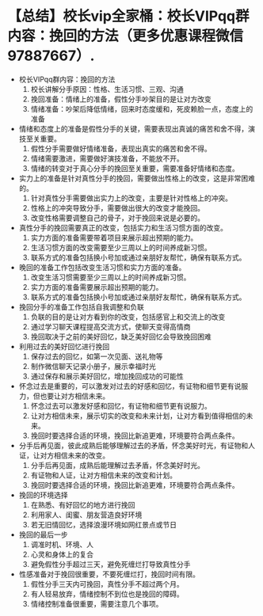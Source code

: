 # 【总结】校长vip全家桶：校长VIPqq群内容：挽回的方法（更多优惠课程微信97887667）.

-   校长VIPqq群内容：挽回的方法
    1.  校长讲解分手原因：性格、生活习惯、三观、沟通
    2.  挽回准备：情绪上的准备，假性分手吵架目的是让对方改变
    3.  情绪准备：吵架后降低情绪，回来时态度缓和，死皮赖脸一点，态度上的准备
-   情绪和态度上的准备是假性分手的关键，需要表现出真诚的痛苦和舍不得，演技至关重要。
    1.  假性分手需要做好情绪准备，表现出真实的痛苦和舍不得。
    2.  情绪需要激进，需要做好演技准备，不能放不开。
    3.  情绪的转变对于真心分手的挽回至关重要，需要准备好情绪和态度。
-   实力上的准备是针对真性分手的挽回，需要做出性格上的改变，这是非常困难的。
    1.  针对真性分手需要做出实力上的改变，主要是针对性格上的冲突。
    2.  性格上的冲突导致分手，需要做出很大的改变才能挽回。
    3.  改变性格需要调整自己的骨子，对于挽回来说是必要的。
-   真性分手的挽回需要真正的改变，包括实力和生活习惯方面的改变。
    1.  实力方面的准备需要带着项目来展示超出预期的能力。
    2.  生活习惯方面的改变需要至少三周以上的时间养成新习惯。
    3.  联系方式的准备包括换小号加或通过亲朋好友帮忙，确保有联系方式。
-   晚回的准备工作包括改变生活习惯和实力方面的准备。
    1.  改变生活习惯需要至少三周以上的时间养成新习惯。
    2.  实力方面的准备需要展示超出预期的能力。
    3.  联系方式的准备包括换小号加或通过亲朋好友帮忙，确保有联系方式。
-   挽回分手的准备工作包括自我调整和负联
    1.  负联的目的是让对方看到你的改变，包括感官上和交流上的改变
    2.  通过学习聊天课程提高交流方式，使聊天变得高情商
    3.  挽回取决于之前的美好回忆，缺乏美好回忆会导致挽回困难
-   利用过去的美好回忆进行挽回
    1.  保存过去的回忆，如第一次见面、送礼物等
    2.  制作微信聊天记录小册子，展示幸福时光
    3.  通过保存和展示美好回忆，增加挽回成功的可能性
-   怀念过去是重要的，可以激发对过去的好感和回忆，有证物和细节更有说服力，但也要让对方相信未来。
    1.  怀念过去可以激发好感和回忆，有证物和细节更有说服力。
    2.  让对方相信未来，展示切实的改变和未来计划，让对方看到值得相信的未来。
    3.  挽回时要选择合适的环境，挽回比新追更难，环境要符合两点条件。
-   分手后再见面，彼此成熟后能够理解过去的矛盾，怀念美好时光，有证物和人证，让对方相信未来的改变。
    1.  分手后再见面，成熟后能理解过去矛盾，怀念美好时光。
    2.  有证物和人证，让对方相信未来的改变和计划。
    3.  挽回时要选择合适的环境，挽回比新追更难，环境要符合两点条件。
-   挽回的环境选择
    1.  在熟悉、有好回忆的地方进行挽回
    2.  利用家人、闺蜜、朋友营造良好环境
    3.  若无旧情回忆，选择浪漫环境如网红景点或节日
-   挽回的最后一步
    1.  调准时机、环境、人
    2.  心灵和身体上的复合
    3.  避免假性分手超过三天，避免死缠烂打导致真性分手
-   性感准备对于挽回很重要，不要死缠烂打，挽回时间有限。
    1.  假性分手三天内可挽回，真性分手不超过两个月。
    2.  有人轻易放弃，情绪控制不到位也是挽回的障碍。
    3.  情绪控制准备很重要，需要注意几个事项。